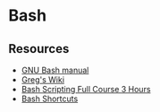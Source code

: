 # Bash

## Resources

- [GNU Bash manual](https://www.gnu.org/software/bash/manual/)
- [Greg's Wiki](http://mywiki.wooledge.org/)
- [Bash Scripting Full Course 3 Hours](https://www.youtube.com/watch?v=e7BufAVwDiM)
- [Bash Shortcuts](https://gist.github.com/tuxfight3r/60051ac67c5f0445efee)
